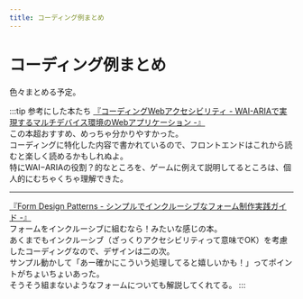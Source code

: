 ```yaml
---
title: コーディング例まとめ
---
```


# コーディング例まとめ

色々まとめる予定。

:::tip 参考にした本たち
[『コーディングWebアクセシビリティ - WAI-ARIAで実現するマルチデバイス環境のWebアプリケーション -』](https://www.amazon.co.jp/dp/B06XWC1TWC/ref=dp-kindle-redirect?_encoding=UTF8&btkr=1)  
この本超おすすめ、めっちゃ分かりやすかった。  
コーディングに特化した内容で書かれているので、フロントエンドはこれから読むと楽しく読めるかもしれぬよ。  
特にWAI−ARIAの役割？的なところを、ゲームに例えて説明してるところは、個人的にむちゃくちゃ理解できた。  
  
---

[『Form Design Patterns - シンプルでインクルーシブなフォーム制作実践ガイド -』](https://www.amazon.co.jp/Form-Design-Patterns-%E2%80%95%E3%82%B7%E3%83%B3%E3%83%97%E3%83%AB%E3%81%A7%E3%82%A4%E3%83%B3%E3%82%AF%E3%83%AB%E3%83%BC%E3%82%B7%E3%83%96%E3%81%AA%E3%83%95%E3%82%A9%E3%83%BC%E3%83%A0%E5%88%B6%E4%BD%9C%E5%AE%9F%E8%B7%B5%E3%82%AC%E3%82%A4%E3%83%89-%E4%BB%AE/dp/4862464513)  
フォームをインクルーシブに組むなら！みたいな感じの本。  
あくまでもインクルーシブ（ざっくりアクセシビリティって意味でOK）を考慮したコーディングなので、デザインは二の次。  
サンプル動かして「あー確かにこういう処理してると嬉しいかも！」ってポイントがちょいちょいあった。  
そうそう組まないようなフォームについても解説してくれてる。
:::

